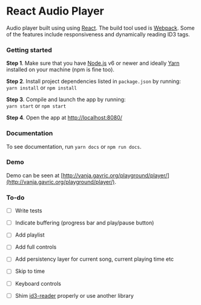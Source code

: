 # React Audio Player

Audio player built using using [React](https://facebook.github.io/react/). The build tool used is [Webpack](https://webpack.github.io/). Some of the features include responsiveness and dynamically reading ID3 tags.

### Getting started
**Step 1**. Make sure that you have [Node.js](https://nodejs.org/) v6 or newer and ideally [Yarn](https://yarnpkg.com/) installed on your machine (npm is fine too).

**Step 2**. Install project dependencies listed in `package.json` by running:  
`yarn install` or `npm install`

**Step 3**. Compile and launch the app by running:  
`yarn start` or `npm start`

**Step 4**.
Open the app at [http://localhost:8080/](http://localhost:8080/)

### Documentation
To see documentation, run `yarn docs` or `npm run docs`.

### Demo
Demo can be seen at [http://vanja.gavric.org/playground/player/](http://vanja.gavric.org/playground/player/).

### To-do
- [ ] Write tests
- [ ] Indicate buffering (progress bar and play/pause button) 
- [ ] Add playlist
- [ ] Add full controls
- [ ] Add persistency layer for current song, current playing time etc
- [ ] Skip to time
- [ ] Keyboard controls
- [ ] Shim [id3-reader](https://github.com/aadsm/JavaScript-ID3-Reader) properly or use another library


